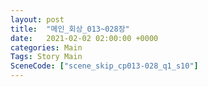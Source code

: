 ```yaml
---
layout: post
title:  "메인_회상_013~028장"
date:   2021-02-02 02:00:00 +0000
categories: Main
Tags: Story Main
SceneCode: ["scene_skip_cp013-028_q1_s10"]
---
```

